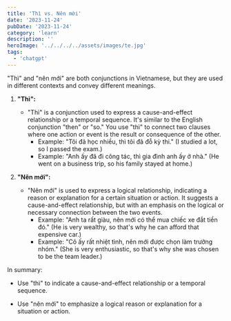```yaml
---
title: 'Thì vs. Nên mới'
date: '2023-11-24'
pubDate: '2023-11-24'
category: 'learn'
description: ''
heroImage: '../../../../assets/images/te.jpg'
tags:
  - 'chatgpt'
---
```


"Thì" and "nên mới" are both conjunctions in Vietnamese, but they are used in different contexts and convey different meanings.

1. **"Thì":**

   - "Thì" is a conjunction used to express a cause-and-effect relationship or a temporal sequence. It's similar to the English conjunction "then" or "so." You use "thì" to connect two clauses where one action or event is the result or consequence of the other.
     - Example: "Tôi đã học nhiều, thì tôi đã đỗ kỳ thi." (I studied a lot, so I passed the exam.)
     - Example: "Anh ấy đã đi công tác, thì gia đình anh ấy ở nhà." (He went on a business trip, so his family stayed at home.)

2. **"Nên mới":**
   - "Nên mới" is used to express a logical relationship, indicating a reason or explanation for a certain situation or action. It suggests a cause-and-effect relationship, but with an emphasis on the logical or necessary connection between the two events.
     - Example: "Anh ta rất giàu, nên mới có thể mua chiếc xe đắt tiền đó." (He is very wealthy, so that's why he can afford that expensive car.)
     - Example: "Cô ấy rất nhiệt tình, nên mới được chọn làm trưởng nhóm." (She is very enthusiastic, so that's why she was chosen to be the team leader.)

In summary:

- Use "thì" to indicate a cause-and-effect relationship or a temporal sequence.

- Use "nên mới" to emphasize a logical reason or explanation for a situation or action.
